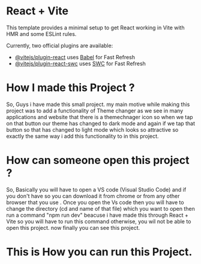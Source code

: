 # React + Vite

This template provides a minimal setup to get React working in Vite with HMR and some ESLint rules.

Currently, two official plugins are available:

- [@vitejs/plugin-react](https://github.com/vitejs/vite-plugin-react/blob/main/packages/plugin-react/README.md) uses [Babel](https://babeljs.io/) for Fast Refresh
- [@vitejs/plugin-react-swc](https://github.com/vitejs/vite-plugin-react-swc) uses [SWC](https://swc.rs/) for Fast Refresh

# How I made this Project ?
So, Guys i have made this small project. my main motive while making this project was to add a functionality of Theme changer
as we see in many applications and website that there is a themechnager icon so when we tap on that button our theme has changed to dark mode and again if we tap that button so that has changed to light mode which looks so attractive so exactly the same way i add this functionality to in this project.

# How can someone open this project ?
So, Basically you will have to open a VS code (Visual Studio Code) and if you don't have so you can download it from chrome or from any other browser that you use . Once you open the Vs code then you will have to change the directory (cd and name of that file) which you want to open then run a command "npm run dev" beacuse i have made this through React + Vite so you will have to run this command otherwise, you wil not be able to open this project. now finally you can see this project.

# This is How you can run this Project.
